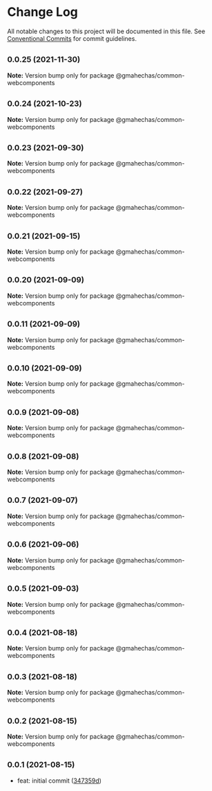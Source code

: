 # Change Log

All notable changes to this project will be documented in this file.
See [Conventional Commits](https://conventionalcommits.org) for commit guidelines.

## <small>0.0.25 (2021-11-30)</small>

**Note:** Version bump only for package @gmahechas/common-webcomponents





## <small>0.0.24 (2021-10-23)</small>

**Note:** Version bump only for package @gmahechas/common-webcomponents





## <small>0.0.23 (2021-09-30)</small>

**Note:** Version bump only for package @gmahechas/common-webcomponents





## <small>0.0.22 (2021-09-27)</small>

**Note:** Version bump only for package @gmahechas/common-webcomponents





## <small>0.0.21 (2021-09-15)</small>

**Note:** Version bump only for package @gmahechas/common-webcomponents





## <small>0.0.20 (2021-09-09)</small>

**Note:** Version bump only for package @gmahechas/common-webcomponents





## <small>0.0.11 (2021-09-09)</small>

**Note:** Version bump only for package @gmahechas/common-webcomponents





## <small>0.0.10 (2021-09-09)</small>

**Note:** Version bump only for package @gmahechas/common-webcomponents





## <small>0.0.9 (2021-09-08)</small>

**Note:** Version bump only for package @gmahechas/common-webcomponents





## <small>0.0.8 (2021-09-08)</small>

**Note:** Version bump only for package @gmahechas/common-webcomponents





## <small>0.0.7 (2021-09-07)</small>

**Note:** Version bump only for package @gmahechas/common-webcomponents





## <small>0.0.6 (2021-09-06)</small>

**Note:** Version bump only for package @gmahechas/common-webcomponents





## <small>0.0.5 (2021-09-03)</small>

**Note:** Version bump only for package @gmahechas/common-webcomponents





## <small>0.0.4 (2021-08-18)</small>

**Note:** Version bump only for package @gmahechas/common-webcomponents





## <small>0.0.3 (2021-08-18)</small>

**Note:** Version bump only for package @gmahechas/common-webcomponents





## <small>0.0.2 (2021-08-15)</small>

**Note:** Version bump only for package @gmahechas/common-webcomponents





## <small>0.0.1 (2021-08-15)</small>

* feat: initial commit ([347359d](https://github.com/gmahechas/erp/commit/347359d))
